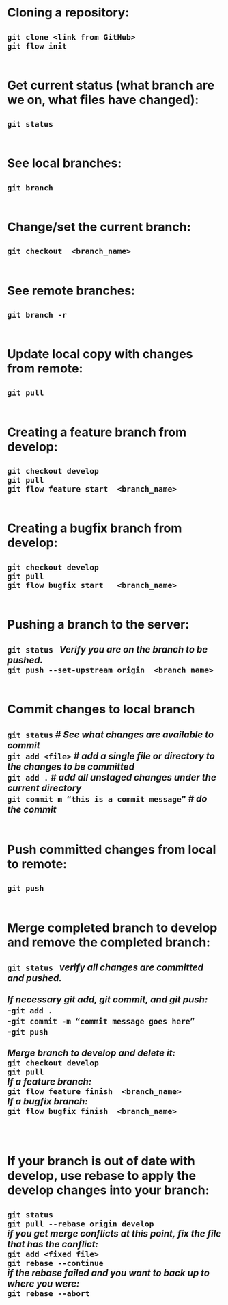 # Cloning a repository:
``git clone <link from GitHub>``<br/>
``git flow init`` 
<br/>
<br/>
---
# Get current status (what branch are we on, what files have changed):
``git status``
<br/>
<br/>
---
# See local branches:
``git branch``
<br/>
<br/>
---
# Change/set the current branch:
``git checkout  <branch_name>``
<br/>
<br/>
---
# See remote branches:
``git branch -r``
<br/>
<br/>
---
# Update local copy with changes from remote:
``git pull``
<br/>
<br/>
---
# Creating a feature branch from develop:
``git checkout develop``<br/>
``git pull``<br/>
``git flow feature start  <branch_name>``
<br/>
<br/>
---
# Creating a bugfix branch from develop:
``git checkout develop``<br/>
``git pull``<br/>
``git flow bugfix start   <branch_name>``
<br/>
<br/>
---
# Pushing a branch to the server:
``git status``&nbsp;&nbsp;&nbsp;*Verify you are on the branch to be pushed.*<br/>
``git push --set-upstream origin  <branch name>``
<br/>
<br/>
---
# Commit changes to local branch
``git status``               *# See what changes are available to commit*<br/>
``git add <file>``        *# add a single file or directory to the changes to be committed*<br/>
``git add .``               *# add all unstaged changes under the current directory*<br/>
``git commit m “this is a commit message”``        *# do the commit*
<br/>
<br/>
---
# Push committed changes from local to remote:
``git push``
<br/>
<br/>
---
# Merge completed branch to develop and remove the completed branch:
``git status``&nbsp;&nbsp;&nbsp;*verify all changes are committed and pushed.*<br/><br/>
*If necessary git add, git commit, and git push:*<br/>
-``git add .``<br/>
-``git commit -m “commit message goes here”``<br/>
-``git push``<br/><br/>
*Merge branch to develop and delete it:*<br/>
``git checkout develop``<br/>
``git pull``<br/>
*If a feature branch:*<br/>
``git flow feature finish  <branch_name>``<br/>
*If a bugfix branch:*<br/>
``git flow bugfix finish  <branch_name>``   
<br/>
<br/>
---
# If your branch is out of date with develop, use rebase to apply the develop changes into your branch:
``git status``<br/>
``git pull --rebase origin develop``<br/>
*if you get merge conflicts at this point, fix the file that has the conflict:*<br/>
``git add <fixed file>``<br/>
``git rebase --continue``<br/>
*if the rebase failed and you want to back up to where you were:*<br/>
``git rebase --abort``
<br/>
<br/>
---